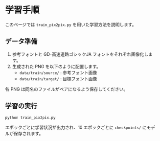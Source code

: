 # 学習手順

このページでは `train_pix2pix.py` を用いた学習方法を説明します。

## データ準備

1. 参考フォントと GD-高速道路ゴシックJA フォントをそれぞれ画像化します。
2. 生成された PNG を以下のように配置します。
   - `data/train/source/` : 参考フォント画像
   - `data/train/target/` : 目標フォント画像

各 PNG は同名のファイルがペアになるよう保存してください。

## 学習の実行

```bash
python train_pix2pix.py
```

エポックごとに学習状況が出力され、10 エポックごとに `checkpoints/` にモデルが保存されます。
